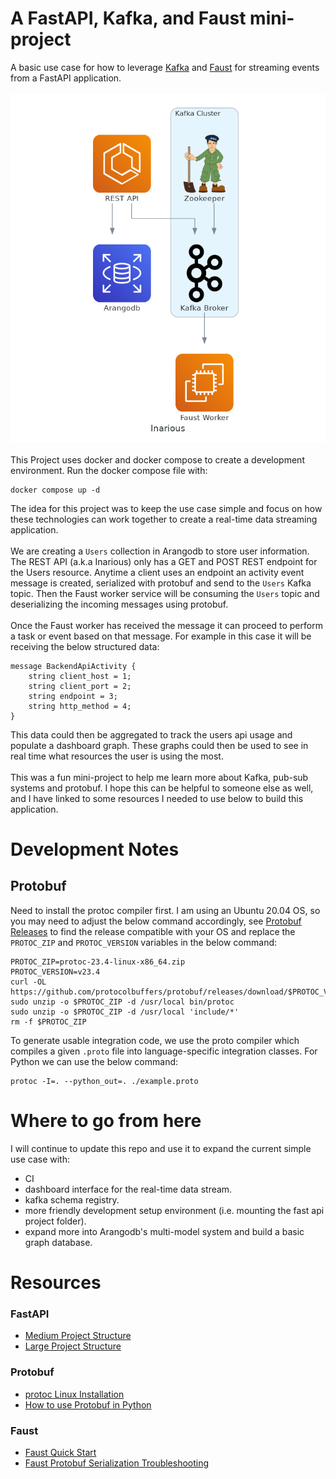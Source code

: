 # A FastAPI, Kafka, and Faust mini-project
A basic use case for how to leverage [Kafka](https://developer.confluent.io/quickstart/kafka-on-confluent-cloud/?_gl=1*54cy62*_ga*MTMzMjc1NjEyOS4xNjg4NDA2MDIx*_ga_D2D3EGKSGD*MTY4ODg0MjE5NC4xMC4xLjE2ODg4NDIyMDUuNDkuMC4w&_ga=2.79874967.1247302559.1688842194-1332756129.1688406021) and [Faust](https://faust.readthedocs.io/en/latest/playbooks/quickstart.html) for streaming events from a FastAPI application.
<br></br>
![Alt text](assets/inarious.png?raw=true "Diagram")
<br></br>
This Project uses docker and docker compose to create a development environment.
Run the docker compose file with:
```commandline
docker compose up -d
```
The idea for this project was to keep the use case simple and focus on how these technologies can work together 
to create a real-time data streaming application.
<br></br>
We are creating a `Users` collection in Arangodb to store user information.
The REST API (a.k.a Inarious) only has a GET and POST REST endpoint for the Users resource.
Anytime a client uses an endpoint an activity event message is created, serialized with protobuf 
and send to the `Users` Kafka topic.
Then the Faust worker service will be consuming the `Users` topic 
and deserializing the incoming messages using protobuf.
<br></br>
Once the Faust worker has received the message it can proceed to perform a task or event based on that message.
For example in this case it will be receiving the below structured data:
```commandline
message BackendApiActivity {
    string client_host = 1;
    string client_port = 2;
    string endpoint = 3;
    string http_method = 4;
}
```
This data could then be aggregated to track the users api usage and populate a dashboard graph.
These graphs could then be used to see in real time what resources the user is using the most.
<br></br>
This was a fun mini-project to help me learn more about Kafka, pub-sub systems and protobuf.
I hope this can be helpful to someone else as well, and I have linked to some resources I needed to use below
to build this application.


# Development Notes
## Protobuf
Need to install the protoc compiler first.
I am using an Ubuntu 20.04 OS, so you may need to adjust the below command accordingly, 
see [Protobuf Releases](https://github.com/protocolbuffers/protobuf/releases)
to find the release compatible with your OS and replace the `PROTOC_ZIP` and `PROTOC_VERSION` variables in the below
command: 
```commandline
PROTOC_ZIP=protoc-23.4-linux-x86_64.zip
PROTOC_VERSION=v23.4
curl -OL https://github.com/protocolbuffers/protobuf/releases/download/$PROTOC_VERSION/$PROTOC_ZIP
sudo unzip -o $PROTOC_ZIP -d /usr/local bin/protoc
sudo unzip -o $PROTOC_ZIP -d /usr/local 'include/*'
rm -f $PROTOC_ZIP
```
To generate usable integration code, we use the proto compiler which compiles a given
`.proto` file into language-specific integration classes. 
For Python we can use the below command:
```commandline
protoc -I=. --python_out=. ./example.proto
```

# Where to go from here
I will continue to update this repo and use it to expand the current simple use case with:
* CI
* dashboard interface for the real-time data stream.
* kafka schema registry.
* more friendly development setup environment (i.e. mounting the fast api project folder).
* expand more into Arangodb's multi-model system and build a basic graph database.

# Resources
### FastAPI
* [Medium Project Structure](https://stackoverflow.com/questions/64943693/what-are-the-best-practices-for-structuring-a-fastapi-project)
* [Large Project Structure](https://fastapi.tiangolo.com/tutorial/bigger-applications/)
### Protobuf
* [protoc Linux Installation](http://google.github.io/proto-lens/installing-protoc.html)
* [How to use Protobuf in Python](https://www.freecodecamp.org/news/googles-protocol-buffers-in-python/)
### Faust
* [Faust Quick Start](https://faust.readthedocs.io/en/latest/playbooks/quickstart.html)
* [Faust Protobuf Serialization Troubleshooting](https://stackoverflow.com/questions/64686686/using-python-compiled-protobuf-pb2-as-key-and-value-serializer)
